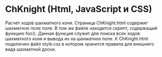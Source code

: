 # ChKnight (Html, JavaScript и CSS)
Расчет ходов шахматного коня.
Страница ChKnight.html содержит шахматное поле поле. В том же файле находится скрипт, содержащий функцию foo(). Данная функция служит для поиска всех ходов шахматного коня и вывода их на шахматное поле. 
К ChKnight.html подключен файл style.css в котором хранится правила для внешнего вида шахматной доски.  
